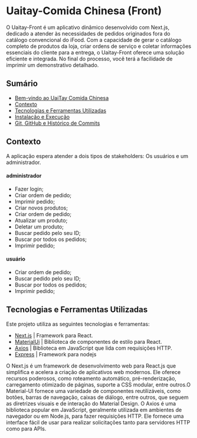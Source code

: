 # Uaitay-Comida Chinesa (Front)
O Uaitay-Front é um aplicativo dinâmico desenvolvido com Next.js, dedicado a atender às necessidades de pedidos originados fora do catálogo convencional do iFood. Com a capacidade de gerar o catálogo completo de produtos da loja, criar ordens de serviço e coletar informações essenciais do cliente para a entrega, o Uaitay-Front oferece uma solução eficiente e integrada. No final do processo, você terá a facilidade de imprimir um demonstrativo detalhado. 

</details>

## Sumário
- [Bem-vindo ao UaiTay Comida Chinesa](#Uaitay-Comida-Chinesa-(Front))
- [Contexto](#contexto)
- [Tecnologias e Ferramentas Utilizadas](#tecnologias-e-ferramentas-utilizadas)
- [Instalação e Execução](#instalação-e-execução)
- [Git, GitHub e Histórico de Commits](#git-github-e-histórico-de-commits)
  
## Contexto
A aplicação espera atender a dois tipos de stakeholders: Os usuários e um administrador.

#### administrador
- Fazer login;
- Criar ordem de pedido;
- Imprimir pedido;
- Criar novos produtos;
- Criar ordem de pedido;
- Atualizar um produto;
- Deletar um produto;
- Buscar pedido pelo seu ID;
- Buscar por todos os pedidos;
- Imprimir pedido;

#### usuário
- Criar ordem de pedido;
- Buscar pedido pelo seu ID;
- Buscar por todos os pedidos;
- Imprimir pedido;

## Tecnologias e Ferramentas Utilizadas

Este projeto utiliza as seguintes tecnologias e ferramentas:

- [Next.js](https://nextjs.org/docs) | Framework para React. 
- [MaterialUi](https://mui.com/material-ui/) | Biblioteca de componentes de estilo para React.
- [Axios](https://axios-http.com/ptbr/docs/api_intro) | Biblioteca em JavaScript que lida com requisições HTTP.
- [Express](https://expressjs.com/pt-br/) | Framework para nodejs

O Next.js é um framework de desenvolvimento web para React.js que simplifica e acelera a criação de aplicativos web modernos. Ele oferece recursos poderosos, como roteamento automático, pré-renderização, carregamento otimizado de páginas, suporte a CSS modular, entre outros.O Material-UI fornece uma variedade de componentes reutilizáveis, como botões, barras de navegação, caixas de diálogo, entre outros, que seguem as diretrizes visuais e de interação do Material Design. O Axios é uma biblioteca popular em JavaScript, geralmente utilizada em ambientes de navegador ou em Node.js, para fazer requisições HTTP. Ele fornece uma interface fácil de usar para realizar solicitações tanto para servidores HTTP como para APIs. 
